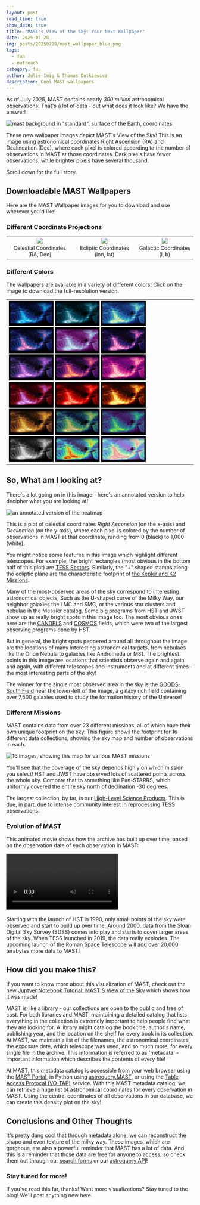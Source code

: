 ```yaml
---
layout: post
read_time: true
show_date: true
title: "MAST's View of the Sky: Your Next Wallpaper"
date: 2025-07-28
img: posts/20250728/mast_wallpaper_blue.png
tags:
  - fun
  - outreach
category: fun
author: Julie Imig & Thomas Dutkiewicz
description: Cool MAST wallpapers
---
```


As of July 2025, MAST contains nearly *300 million* astronomical observations! That's a lot of data - but what does it look like? We have the answer!

![mast background in "standard", surface of the Earth, coordinates](../assets/img/posts/20250728/colors/mast_wallpaper_hires_blue.png)

These new wallpaper images depict MAST's View of the Sky! This is an image using astronomical coordinates Right Ascension (RA) and Declincation (Dec), where each pixel is colored according to the number of observations in MAST at those coordinates. Dark pixels have fewer observations, while brighter pixels have several thousand.

Scroll down for the full story.

## Downloadable MAST Wallpapers
Here are the MAST Wallpaper images for you to download and use wherever you'd like!

### Different Coordinate Projections
<table>
    <tr style="display:block">
        <td style="text-align:center;">
        <img width="300" src="../assets/img/posts/20250728/mast_sky.png" />
        <br> Celestial Coordinates  (RA, Dec)
        </td>
        <td style="text-align:center;">
        <img width="300" src="../assets/img/posts/20250728/mast_ecl.png" />
        <br>Ecliptic Coordinates (lon, lat)
        <td style="text-align:center;">
        <img width="300" src="../assets/img/posts/20250728/mast_gal.png" />
        <br> Galactic Coordinates  (l, b)
        </td>
    </tr>
</table>

### Different Colors
The wallpapers are available in a variety of different colors! Click on the image to download the full-resolution version.
<table>
    <tr>
        <td style="display:block">
            <a href="../assets/img/posts/20250728/colors/mast_wallpaper_hires_blue.png"><img width="120" src="../assets/img/posts/20250728/colors/thumbnails/mast_blue_thumb.png" /></a>
            <a href="../assets/img/posts/20250728/colors/mast_wallpaper_hires_teals.png">
            <img width="120" src="../assets/img/posts/20250728/colors/thumbnails/mast_teals_thumb.png" /></a>
            <a href="../assets/img/posts/20250728/colors/mast_wallpaper_hires_ylgnbu.png"><img width="120" src="../assets/img/posts/20250728/colors/thumbnails/mast_ylgnbu_thumb.png" /></a>
            <a href="../assets/img/posts/20250728/colors/mast_wallpaper_hires_bluepink..png"><img width="120" src="../assets/img/posts/20250728/colors/thumbnails/mast_bluepink_thumb.png" /></a>
            <a href="../assets/img/posts/20250728/colors/mast_wallpaper_hires_bupu.png"><img width="120" src="../assets/img/posts/20250728/colors/thumbnails/mast_bupu_thumb.png" /></a>
            <a href="../assets/img/posts/20250728/colors/mast_wallpaper_hires_purplepink.png"><img width="120" src="../assets/img/posts/20250728/colors/thumbnails/mast_purplepink_thumb.png" /></a>
            <a href="../assets/img/posts/20250728/colors/mast_wallpaper_hires_purples.png"><img width="120" src="../assets/img/posts/20250728/colors/thumbnails/mast_purples_thumb.png" /></a>
            <a href="../assets/img/posts/20250728/colors/mast_wallpaper_hires_magma.png"><img width="120" src="../assets/img/posts/20250728/colors/thumbnails/mast_magma_thumb.png" /></a>
            <a href="../assets/img/posts/20250728/colors/mast_wallpaper_hires_pink.png"><img width="120" src="../assets/img/posts/20250728/colors/thumbnails/mast_pink_thumb.png" /></a>
            <a href="../assets/img/posts/20250728/colors/mast_wallpaper_hires_reds.png"><img width="120" src="../assets/img/posts/20250728/colors/thumbnails/mast_reds_thumb.png" /></a>
            <a href="../assets/img/posts/20250728/colors/mast_wallpaper_hires_reds2.png"><img width="120" src="../assets/img/posts/20250728/colors/thumbnails/mast_reds2_thumb.png" /></a>
            <a href="../assets/img/posts/20250728/colors/mast_wallpaper_hires_afmhot.png"><img width="120" src="../assets/img/posts/20250728/colors/thumbnails/mast_afmhot_thumb.png" /></a>
            <a href="../assets/img/posts/20250728/colors/mast_wallpaper_hires_gold.png"><img width="120" src="../assets/img/posts/20250728/colors/thumbnails/mast_gold_thumb.png" /></a>
            <a href="../assets/img/posts/20250728/colors/mast_wallpaper_hires_earth.png"><img width="120" src="../assets/img/posts/20250728/colors/thumbnails/mast_earth_thumb.png" /></a>
            <a href="../assets/img/posts/20250728/colors/mast_wallpaper_hires_viridis.png"><img width="120" src="../assets/img/posts/20250728/colors/thumbnails/mast_viridis_thumb.png" /></a>
            <a href="../assets/img/posts/20250728/colors/mast_wallpaper_hires_bnw.png"><img width="120" src="../assets/img/posts/20250728/colors/thumbnails/mast_bnw_thumb.png" /></a>
            <a href="../assets/img/posts/20250728/colors/mast_wallpaper_hires_rainbow.png"><img width="120" src="../assets/img/posts/20250728/colors/thumbnails/mast_rainbow_thumb.png" /></a>
            <a href="../assets/img/posts/20250728/colors/mast_wallpaper_hires_pastels.png"><img width="120" src="../assets/img/posts/20250728/colors/thumbnails/mast_pastels_thumb.png" /></a>
        </td>
    </tr>
</table>

## So, What am I looking at?

There's a lot going on in this image - here's an annotated version to help decipher what you are looking at!

![an annotated version of the heatmap](../assets/img/posts/20250728/annotated.png)

This is a plot of celestial coordinates *Right Ascension* (on the x-axis) and *Declination* (on the y-axis), where each pixel is colored by the number of observations in MAST at that coordinate, randing from 0 (black) to 1,000 (white).

You might notice some features in this image which highlight different telescopes. For example, the bright rectangles (most obvious in the bottom half of this plot) are [TESS Sectors](https://tess.mit.edu/observations/). Similarly, the "+" shaped stamps along the ecliptic plane are the characteristic footprint of [the Kepler and K2 Missions](https://archive.stsci.edu/missions-and-data/k2).

Many of the most-observed areas of the sky correspond to interesting astronomical objects, Such as the U-shaped curve of the Milky Way, our neighbor galaxies the LMC and SMC, or the various star clusters and nebulae in the Messier catalog. Some big programs from HST and JWST show up as really bright spots in this image too. The most obvious ones here are the [CANDELS](https://archive.stsci.edu/hlsp/candels) and [COSMOS](https://archive.stsci.edu/prepds/cosmos/) fields, which were two of the largest observing programs done by HST.

But in general, the bright spots peppered around all throughout the image are the locations of many interesting astronomical targets, from nebulaes like the Orion Nebula to galaxies like Andromeda or M81. The brightest points in this image are locations that scientists observe again and again and again, with different telescopes and instruments and at different times - the most interesting parts of the sky!

The winner for the single most observed area in the sky is the [GOODS-South Field](https://webbtelescope.org/contents/media/images/2021/004/01EX2AXKF1EKA0J7K1965PCNBC) near the lower-left of the image, a galaxy rich field containing over 7,500 galaxies used to study the formation history of the Universe!

### Different Missions

MAST contains data from over 23 different missions, all of which have their own unique footprint on the sky. This figure shows the footprint for 16 different data collections, showing the sky map and number of observations in each. 

![16 images, showing this map for various MAST missions](../assets/img/posts/20250728/mast_missions.png)

You'll see that the coverage of the sky depends highly on which mission you select! HST and JWST have observed lots of scattered points across the whole sky. Compare that to something like Pan-STARRS, which uniformly covered the entire sky north of declination -30 degrees.

The largest collection, by far, is our [High-Level Science Products](https://mast.stsci.edu/hlsp/#/). This is due, in part, due to intense community interest in reprocessing TESS observations.


### Evolution of MAST

This animated movie shows how the archive has built up over time, based on the observation date of each observation in MAST:

<video controls>
  <source src="../assets/img/posts/20250728/mast_movie.mp4" type="video/mp4">
An animated movie, showing the evolution of MAST observations on the sky over time.
</video>

Starting with the launch of HST in 1990, only small points of the sky were observed and start to build up over time. Around 2000, data from the Sloan Digital Sky Survey (SDSS) comes into play and starts to cover larger areas of the sky. When TESS launched in 2019, the data really explodes. The upcoming launch of the Roman Space Telescope will add over 20,000 terabytes more data to MAST!

## How did you make this?

If you want to know more about this visualization of MAST, check out the new [Juptyer Notebook Tutorial: MAST'S View of the Sky](https://spacetelescope.github.io/mast_notebooks/intro.html) which shows how it was made!

MAST is like a library - our collections are open to the public and free of cost. For both libraries and MAST, maintaining a detailed catalog that lists everything in the collection is extremely important to help people find what they are looking for. A library might catalog the book title, author's name, publishing year, and the location on the shelf for every book in its collection. At MAST, we maintain a list of the filenames, the astronomical coordinates, the exposure date, which telescope was used, and so much more, for every single file in the archive. This information is referred to as 'metadata' - important information which describes the contents of every file!

At MAST, this metadata catalog is accessible from your web browser using the [MAST Portal](https://mast.stsci.edu/portal/Mashup/Clients/Mast/Portal.html), in Python using [astroquery.MAST](https://astroquery.readthedocs.io/en/latest/mast/mast.html), or using the [Table Access Protocal (VO-TAP)](https://mast.stsci.edu/vo-tap/) service. With this MAST metadata catalog, we can retrieve a huge list of astronomical coordinates for every observation in MAST. Using the central coordinates of all observations in our database, we can create this density plot on the sky!

## Conclusions and Other Thoughts
It's pretty dang cool that through metadata alone, we can reconstruct the shape and even texture of the milky way. These images, which are gorgeous, are also a powerful reminder that MAST has a lot of data. And this is a reminder that those data are free for anyone to access, so check them out through our [search forms](https://mast.stsci.edu/search/ui) or our [astroquery API](https://spacetelescope.github.io/mast_notebooks/intro.html)!

### Stay tuned for more!

If you've read this far, thanks! Want more visualizations? Stay tuned to the blog! We'll post anything new here.